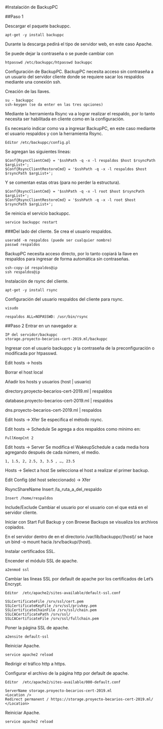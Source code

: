 #Instalación de BackupPC

##Paso 1

Descargar el paquete backuppc.	

	apt-get -y install backuppc		
	
Durante la descarga pedirá el tipo de servidor web, en este caso Apache.

Se puede dejar la contraseña o se puede cambiar con

	htpasswd /etc/backuppc/htpasswd backuppc
	
Configuración de BackupPC.
BackupPC necesita acceso sin contraseña a un usuario del servidor cliente donde se requiere sacar los respaldos mediante una conexión ssh.

Creación de las llaves.

	su - backuppc 
	ssh-keygen (se da enter en las tres opciones)
	
Mediante la herramienta Rsync va a lograr realizar el respaldo, por lo tanto necesita ser habilitada en cliente como en la configuración.

Es necesario indicar como va a ingresar BackupPC, en este caso mediante el usuario respaldos y con la herramienta Rsync.

	Editor /etc/backuppc/config.pl
	
Se agregan las siguientes líneas:

	$Conf{RsyncClientCmd} = '$sshPath -q -x -l respaldos $host $rsyncPath $argList+';
	$Conf{RsyncClientRestoreCmd} = '$sshPath -q -x -l respaldos $host $rsyncPath $argList+';

Y se comentan estas otras (para no perder la estructura).

	$Conf{RsyncClientCmd} = '$sshPath -q -x -l root $host $rsyncPath $argList+';
	$Conf{RsyncClientRestoreCmd} = '$sshPath -q -x -l root $host $rsyncPath $argList+';

Se reinicia el servicio backuppc.

	service backuppc restart

###Del lado del cliente.
Se crea el usuario respaldos.

	useradd -m respaldos (puede ser cualquier nombre)
	passwd respaldos

BackupPC necesita acceso directo, por lo tanto copiará la llave en respaldos para ingresar de forma automática sin contraseñas.
	
	ssh-copy-id respaldos@ip
	ssh respaldos@ip

Instalación de rsync del cliente.
	
	apt-get -y install rsync

Configuración del usuario respaldos del cliente para rsync.

	visudo
	
	respaldos ALL=NOPASSWD: /usr/bin/rsync
		
##Paso 2
Entrar en un navegador a:

	IP del servidor/backuppc 
	storage.proyecto-becarios-cert-2019.ml/backuppc
	
Ingresar con el usuario backuppc y la contraseña de la preconfiguración o modificada por htpasswd.

Edit hosts -> hosts

Borrar el host local

Añadir los hosts y usuarios (host | usuario)

directory.proyecto-becarios-cert-2019.ml | respaldos

database.proyecto-becarios-cert-2019.ml | respaldos

dns.proyecto-becarios-cert-2019.ml | respaldos 

Edit hosts -> Xfer
	Se especifica el método rsync.
 
Edit hosts -> Schedule
	Se agrega a dos respaldos como mínimo en:
	
	FullKeepCnt 2
 
Edit hosts -> Server
	Se modifica el WakeupSchedule a cada media hora agregando después de cada número, el medio.
	
	1, 1.5, 2, 2.5, 3, 3.5 , …, 23.5
 
Hosts -> Select a host
	Se selecciona el host a realizar el primer backup.
	
Edit Config (del host seleccionado) -> Xfer

RsyncShareName
Insert /la_ruta_a_del_respaldo
	
	Insert /home/respaldos
			
Include/Exclude
Cambiar el usuario por el usuario con el que está en el servidor cliente.
 
Iniciar con Start Full Backup y con Browse Backups se visualiza los archivos copiados.

En el servidor dentro de en el directorio /var/lib/backuppc/(host)/ se hace un bind -o mount hacia /srv/backup/(host).

Instalar certificados SSL.

Encender el módulo SSL de apache.

	a2enmod ssl
	
Cambiar las líneas SSL por default de apache por los certificados de Let’s Encrypt.

	Editor  /etc/apache2/sites-available/default-ssl.conf 

	SSLCertificateFile /srv/ssl/cert.pem
	SSLCertificateKeyFile /srv/ssl/privkey.pem
	SSLCertificateChainFile /srv/ssl/chain.pem
	SSLCACertificatePath /srv/ssl/
	SSLCACertificateFile /srv/ssl/fullchain.pem
			
Poner la página SSL de apache.

	a2ensite default-ssl
		
Reiniciar Apache.

	service apache2 reload
		
Redirigir el tráfico http a https.

Configurar el archivo de la página http por default de apache.

	Editor  /etc/apache2/sites-available/000-default.conf 

	ServerName storage.proyecto-becarios-cert-2019.ml
	<Location />
	Redirect permanent / https://storage.proyecto-becarios-cert-2019.ml/
	</Location>
	
Reiniciar Apache.

	service apache2 reload
